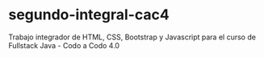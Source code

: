 # segundo-integral-cac4
 Trabajo integrador de HTML, CSS, Bootstrap y Javascript para el curso de Fullstack Java - Codo a Codo 4.0
